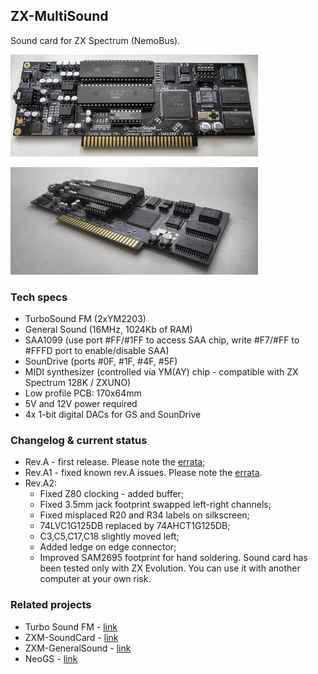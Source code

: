 ## ZX-MultiSound
Sound card for ZX Spectrum (NemoBus).

[![photo](images/revA.small.webp)](images/revA.webp?raw=true)

[![photo](images/revA-side.small.webp)](images/revA-side.webp?raw=true)

### Tech specs
* TurboSound FM (2xYM2203)
* General Sound (16MHz, 1024Kb of RAM)
* SAA1099 (use port #FF/#1FF to access SAA chip, write #F7/#FF to #FFFD port to enable/disable SAA)
* SounDrive (ports #0F, #1F, #4F, #5F)
* MIDI synthesizer (controlled via YM(AY) chip - compatible with ZX Spectrum 128K / ZXUNO)
* Low profile PCB: 170x64mm
* 5V and 12V power required
* 4x 1-bit digital DACs for GS and SounDrive

### Changelog & current status
* Rev.A - first release. Please note the [errata](pcb/rev.A/ERRATA.txt);
* Rev.A1 - fixed known rev.A issues. Please note the [errata](pcb/rev.A1/ERRATA.txt).
* Rev.A2:
    * Fixed Z80 clocking - added buffer;
    * Fixed 3.5mm jack footprint swapped left-right channels;
    * Fixed misplaced R20 and R34 labels on silkscreen;
    * 74LVC1G125DB replaced by 74AHCT1G125DB;
    * C3,C5,C17,C18 slightly moved left;
    * Added ledge on edge connector;
    * Improved SAM2695 footprint for hand soldering.
Sound card has been tested only with ZX Evolution. You can use it with another computer at your own risk.

### Related projects
* Turbo Sound FM - [link](http://www.nedopc.com/TURBOSOUND/ts-fm.php)
* ZXM-SoundCard - [link](http://micklab.ru/My%20Soundcard/ZXMSoundCard.htm)
* ZXM-GeneralSound - [link](http://micklab.ru/My%20Soundcard/ZXMGeneralSound.htm)
* NeoGS - [link](http://www.nedopc.com/gs/ngs.php)
